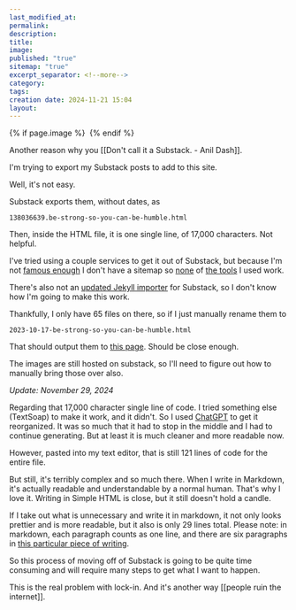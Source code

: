 ```yaml
---
last_modified_at: 
permalink: 
description: 
title: 
image: 
published: "true"
sitemap: "true"
excerpt_separator: <!--more-->
category: 
tags: 
creation date: 2024-11-21 15:04
layout:
---
```



{% if page.image %} <img src="{{ page.image }}" alt=""> {% endif %}

Another reason why you [[Don't call it a Substack. - Anil Dash]]. 

I'm trying to export my Substack posts to add to this site. 

Well, it's not easy. 

Substack exports them, without dates, as 

```
138036639.be-strong-so-you-can-be-humble.html
```

Then, inside the HTML file, it is one single line, of 17,000 characters. Not helpful. 

I've tried using a couple services to get it out of Substack, but because I'm not [famous enough](https://rsilt.substack.com/p/how-i-got-my-substack-to-be-google) I don't have a sitemap so [none](https://www.substacktools.com/downloader) of [the tools](https://github.com/timf34/Substack2Markdown) I used work. 

There's also not an [updated Jekyll importer](https://import.jekyllrb.com) for Substack, so I don't know how I'm going to make this work. 

Thankfully, I only have 65 files on there, so if I just manually rename them to 

```
2023-10-17-be-strong-so-you-can-be-humble.html
```

That should output them to [this page](https://jethro.site/2023/10/17/be-strong-so-you-can-be-humble/). Should be close enough. 

The images are still hosted on substack, so I'll need to figure out how to manually bring those over also. 

*Update: November 29, 2024*

Regarding that 17,000 character single line of code. I tried something else (TextSoap) to make it work, and it didn't. So I used [ChatGPT](https://chatgpt.com/share/6749ced3-e130-800f-9d76-c07d539cc1d0) to get it reorganized. It was so much that it had to stop in the middle and I had to continue generating. But at least it is much cleaner and more readable now. 

However, pasted into my text editor, that is still 121 lines of code for the entire file. 

But still, it's terribly complex and so much there. When I write in Markdown, it's actually readable and understandable by a normal human. That's why I love it. Writing in Simple HTML is close, but it still doesn't hold a candle.

If I take out what is unnecessary and write it in markdown, it not only looks prettier and is more readable, but it also is only 29 lines total. Please note: in markdown, each paragraph counts as one line, and there are six paragraphs in [this particular piece of writing](https://jethro.site/2023/10/09/the-value-of-spiritual-learning/). 

So this process of moving off of Substack is going to be quite time consuming and will require many steps to get what I want to happen. 

This is the real problem with lock-in. And it's another way [[people ruin the internet]].

